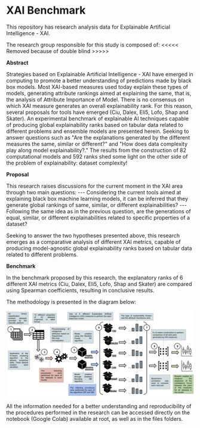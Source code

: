 # XAI Benchmark 

This repository has research analysis data for Explainable Artificial Intelligence - XAI.

The research group responsible for this study is composed of:
    <<<<< Removed because of double blind >>>>>

**Abstract**

Strategies based on Explainable Artificial Intelligence - XAI have emerged in computing to promote a better understanding of predictions made by black box models. Most XAI-based measures used today explain these types of models, generating attribute rankings aimed at explaining the same, that is, the analysis of Attribute Importance of Model. There is no consensus on which XAI measure generates an overall explainability rank. For this reason, several proposals for tools have emerged (Ciu, Dalex, Eli5, Lofo, Shap and Skater). An experimental benchmark of explainable AI techniques capable of producing global explainability ranks based on tabular data related to different problems and ensemble models are presented herein. Seeking to answer questions such as "Are the explanations generated by the different measures the same, similar or different?" and "How does data complexity play along model explainability?." The results from the construction of 82 computational models and 592 ranks shed some light on the other side of the problem of explainability: dataset complexity!

**Proposal**

This research raises discussions for the current moment in the XAI area through two main questions: --- Considering the current tools aimed at explaining black box machine learning models, it can be inferred that they generate global rankings of same, similar, or different explainabilities? --- Following the same idea as in the previous question, are the generations of equal, similar, or different explainabilities related to specific properties of a dataset?

Seeking to answer the two hypotheses presented above, this research emerges as a comparative analysis of different XAI metrics, capable of producing model-agnostic global explainability ranks based on tabular data related to different problems.

**Benchmark**

In the benchmark proposed by this research, the explanatory ranks of 6 different XAI metrics (Ciu, Dalex, Eli5, Lofo, Shap and Skater) are compared using Spearman coefficients, resulting in conclusive results.

The methodology is presented in the diagram below:

![alt text](./General_Info/metodologia_1.png)

All the information needed for a better understanding and reproducibility of the procedures performed in the research can be accessed directly on the notebook (Google Colab) available at root, as well as in the files folders.






